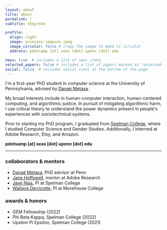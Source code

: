 ```yaml
---
layout: about
title: about
permalink: /
subtitle: they/she

profile:
  align: right
  image: princess-sampson.jpeg
  image_circular: false # crops the image to make it circular
  address: pdotsamp [at] seas [dot] upenn [dot] edu

news: true  # includes a list of news items
selected_papers: false # includes a list of papers marked as "selected={true}"
social: false  # includes social icons at the bottom of the page
---
```


I'm a first-year PhD student in computer science at the University of Pennsylvania, advised by [Danaë Metaxa](https://metaxa.net).

My broad interests include in human-computer interaction, human-centered computing, and algorithmic justice. In pursuit of mitigating algorithmic harm, I use critical theory to understand the power dynamics present in people's experiences with sociotechnical systems.

<!-- I study sociotechnical systems with lenses from Black feminism and queer of color critique, and intervene in algorithmic harm through justice-oriented tools. -->

Prior to starting my PhD program, I graduated from [Spelman College](https://spelman.edu), where I studied Computer Science and Gender Studies. Additionally, I interned at Adobe Research, Etsy, and Amazon.

<!-- Current focus: targeted advertising systems, algorithmic justice and auditing, and tech-related pedagogical and policy interventions. -->

**pdotsamp [at] seas [dot] upenn [dot] edu**

***

### collaborators & mentors

- [Danaë Metaxa](https://metaxa.net), PhD advisor at Penn
- [Jane Hoffswell](https://jhoffswell.github.io), mentor at Adobe Research
- [Jaye Nias](https://www.jayenias.com), PI at Spelman College
- [Wallace Derricotte](https://www.linkedin.com/in/wallacederricotte), PI at Morehouse College

### awards & honors
- GEM Fellowship (2022)
- Phi Beta Kappa, Spelman College (2022)
- Upsilon Pi Epsilon, Spelman College (2021)

<a rel="me" href="https://hci.social/@princess"> </a>